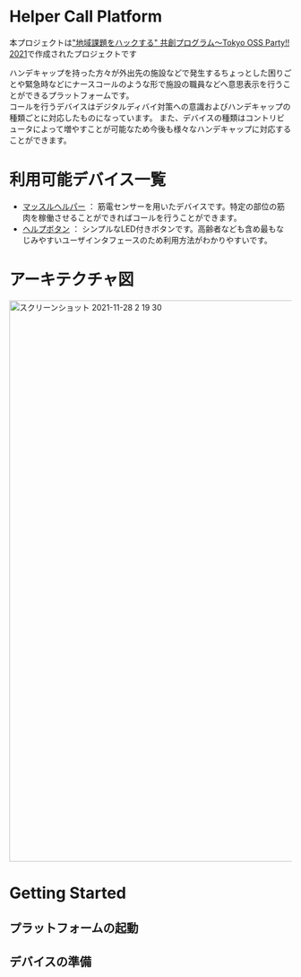 # Helper Call Platform
本プロジェクトは["地域課題をハックする" 共創プログラム〜Tokyo OSS Party!! 2021](https://tokyo-oss-party.com/)で作成されたプロジェクトです

ハンデキャップを持った方々が外出先の施設などで発生するちょっとした困りごとや緊急時などにナースコールのような形で施設の職員などへ意思表示を行うことができるプラットフォームです。  
コールを行うデバイスはデジタルディバイ対策への意識およびハンデキャップの種類ごとに対応したものになっています。
また、デバイスの種類はコントリビュータによって増やすことが可能なため今後も様々なハンデキャップに対応することができます。

# 利用可能デバイス一覧

* [マッスルヘルパー](./devices/muscle_helper) ： 筋電センサーを用いたデバイスです。特定の部位の筋肉を稼働させることができればコールを行うことができます。
* [ヘルプボタン](./devices/help_button) ： シンプルなLED付きボタンです。高齢者なども含め最もなじみやすいユーザインタフェースのため利用方法がわかりやすいです。

# アーキテクチャ図
<img width="1000" alt="スクリーンショット 2021-11-28 2 19 30" src="https://user-images.githubusercontent.com/6661165/143690792-4f2461ca-4c75-406a-bd54-aff3eb5ea432.png">


# Getting Started

## プラットフォームの起動

## デバイスの準備
